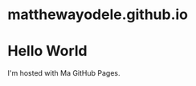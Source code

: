 # matthewayodele.github.io
<!DOCTYPE html>
<html>
<body>
<h1>Hello World</h1>
<p>I'm hosted with Ma GitHub Pages.</p>
</body>
</html>
